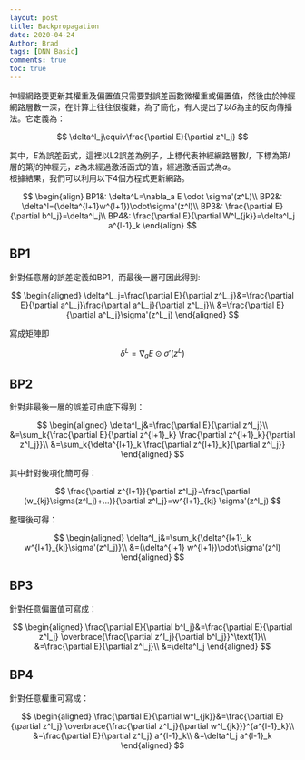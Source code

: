 ```yaml
---
layout: post
title: Backpropagation
date: 2020-04-24
Author: Brad
tags: [DNN Basic]
comments: true
toc: true
---
```




神經網路要更新其權重及偏置值只需要對誤差函數微權重或偏置值，然後由於神經網路層數一深，在計算上往往很複雜，為了簡化，有人提出了以$\delta$為主的反向傳播法。<!-- more -->它定義為：

$$
\delta^l_j\equiv\frac{\partial E}{\partial z^l_j}
$$

其中，$E$為誤差函式，這裡以L2誤差為例子，上標代表神經網路層數$l$，下標為第$l$層的第$j$的神經元，$z$為未經過激活函式的值，經過激活函式為$a$。  
根據結果，我們可以利用以下4個方程式更新網路。

$$
\begin{align}
BP1&: \delta^L=\nabla_a E \odot \sigma'(z^L)\\
BP2&: \delta^l=(\delta^{l+1}w^{l+1})\odot\sigma'(z^l)\\
BP3&: \frac{\partial E}{\partial b^l_j}=\delta^l_j\\
BP4&: \frac{\partial E}{\partial W^l_{jk}}=\delta^l_j a^{l-1}_k
\end{align}
$$

## BP1

針對任意層的誤差定義如BP1，而最後一層可因此得到:

$$
\begin{aligned}
    \delta^L_j=\frac{\partial E}{\partial z^L_j}&=\frac{\partial E}{\partial a^L_j}\frac{\partial a^L_j}{\partial z^L_j}\\
    &=\frac{\partial E}{\partial a^L_j}\sigma'(z^L_j)
\end{aligned}
$$

寫成矩陣即

$$
\delta^L=\nabla_a E \odot \sigma'(z^L)
$$

## BP2
針對非最後一層的誤差可由底下得到：

$$
\begin{aligned}
\delta^l_j&=\frac{\partial E}{\partial z^l_j}\\
&=\sum_k{\frac{\partial E}{\partial z^{l+1}_k} \frac{\partial z^{l+1}_k}{\partial z^l_j}}\\
&=\sum_k{\delta^{l+1}_k \frac{\partial z^{l+1}_k}{\partial z^l_j}}
\end{aligned}
$$

其中針對後項化簡可得：

$$
\frac{\partial z^{l+1}}{\partial z^l_j}=\frac{\partial (w_{kj}\sigma(z^l_j)+...)}{\partial z^l_j}=w^{l+1}_{kj} \sigma'(z^l_j)
$$


整理後可得：

$$
\begin{aligned}
\delta^l_j&=\sum_k{\delta^{l+1}_k w^{l+1}_{kj}\sigma'(z^l_j)}\\
&=(\delta^{l+1} w^{l+1})\odot\sigma'(z^l)
\end{aligned}
$$


## BP3
針對任意偏置值可寫成：

$$
\begin{aligned}
\frac{\partial E}{\partial b^l_j}&=\frac{\partial E}{\partial z^l_j} \overbrace{\frac{\partial z^l_j}{\partial b^l_j}}^\text{1}\\
&=\frac{\partial E}{\partial z^l_j}\\
&=\delta^l_j
\end{aligned}
$$

## BP4

針對任意權重可寫成：

$$
\begin{aligned}
\frac{\partial E}{\partial w^l_{jk}}&=\frac{\partial E}{\partial z^l_j} \overbrace{\frac{\partial z^l_j}{\partial w^l_{jk}}}^{a^{l-1}_k}\\
&=\frac{\partial E}{\partial z^l_j} a^{l-1}_k\\
&=\delta^l_j a^{l-1}_k
\end{aligned}
$$
